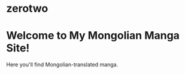 # zerotwo
<!DOCTYPE html>
<html lang="mn">
<head>
    <meta charset="UTF-8">
    <meta name="viewport" content="width=device-width, initial-scale=1.0">
    <title>Mongolian Manga Site</title>
</head>
<body>
    <h1>Welcome to My Mongolian Manga Site!</h1>
    <p>Here you'll find Mongolian-translated manga.</p>
</body>
</html>